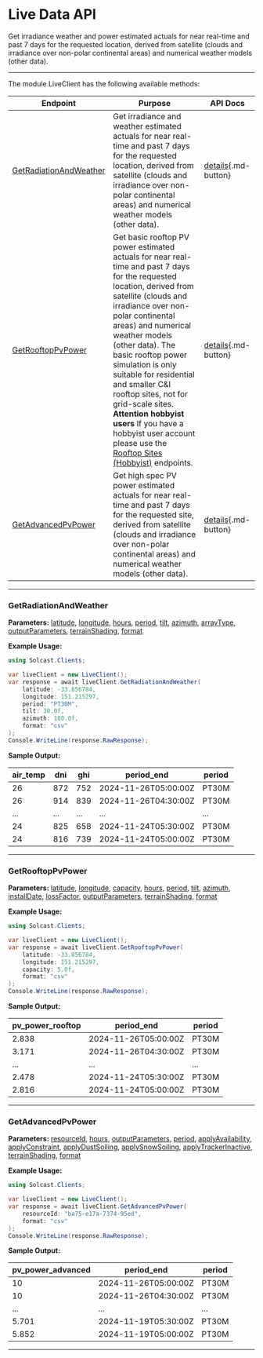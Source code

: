 # Live Data API

Get irradiance weather and power estimated actuals for near real-time and past 7 days for the requested location, derived from satellite (clouds and irradiance over non-polar continental areas) and numerical weather models (other data).

---


The module LiveClient has the following available methods:

| Endpoint                  | Purpose                                              | API Docs                                                                                                               |
|---------------------------|------------------------------------------------------|------------------------------------------------------------------------------------------------------------------------|
| [GetRadiationAndWeather](#getradiationandweather) | Get irradiance and weather estimated actuals for near real-time and past 7 days for the requested location, derived from satellite (clouds and irradiance over non-polar continental areas) and numerical weather models (other data). | [details](https://docs.solcast.com.au/#b9863910-c788-4e98-a3af-eb8da8f49647){.md-button} |
| [GetRooftopPvPower](#getrooftoppvpower) | Get basic rooftop PV power estimated actuals for near real-time and past 7 days for the requested location, derived from satellite (clouds and irradiance over non-polar continental areas) and numerical weather models (other data).          The basic rooftop power simulation is only suitable for residential and smaller C&I rooftop sites, not for grid-scale sites.          **Attention hobbyist users**          If you have a hobbyist user account please use the [Rooftop Sites (Hobbyist)](https://docs.solcast.com.au/#00577cf8-b43b-4349-b4b5-a5f063916f5a) endpoints. | [details](https://docs.solcast.com.au/#4c9fa796-82e5-4e8a-b811-85a8c9fb85db){.md-button} |
| [GetAdvancedPvPower](#getadvancedpvpower) | Get high spec PV power estimated actuals for near real-time and past 7 days for the requested site, derived from satellite (clouds and irradiance over non-polar continental areas) and numerical weather models (other data). | [details](https://docs.solcast.com.au/#9f3aed26-1078-4ff6-86e6-23a710c6fae7){.md-button} |

---

### GetRadiationAndWeather
**Parameters:**
[latitude](https://docs.solcast.com.au/#b9863910-c788-4e98-a3af-eb8da8f49647 "(double?): The latitude of the location you request data for. Must be a decimal number between -90 and 90. (Required)"), [longitude](https://docs.solcast.com.au/#b9863910-c788-4e98-a3af-eb8da8f49647 "(double?): The longitude of the location you request data for. Must be a decimal number between -180 and 180. (Required)"), [hours](https://docs.solcast.com.au/#b9863910-c788-4e98-a3af-eb8da8f49647 "(int?): The number of hours to return in the response. (Optional)"), [period](https://docs.solcast.com.au/#b9863910-c788-4e98-a3af-eb8da8f49647 "(string): Length of the averaging period in ISO 8601 format. (Optional)"), [tilt](https://docs.solcast.com.au/#b9863910-c788-4e98-a3af-eb8da8f49647 "(float?): The angle (degrees) that the PV system is tilted off the horizontal. A tilt of 0 means the system faces directly upwards, and 90 means the system is vertical and facing the horizon. If you don't specify tilt, we use a default tilt angle based on the latitude you specify in your request. Must be between 0 and 90. (Optional)"), [azimuth](https://docs.solcast.com.au/#b9863910-c788-4e98-a3af-eb8da8f49647 "(float?): The azimuth is defined as the angle (degrees) from true north that the PV system is facing. An azimuth of 0 means the system is facing true north. Positive values are anticlockwise, so azimuth is -90 for an east-facing system and 135 for a southwest-facing system. If you don't specify an azimuth, we use a default value of 0 (north facing) in the southern hemisphere and 180 (south-facing) in the northern hemisphere. (Optional)"), [arrayType](https://docs.solcast.com.au/#b9863910-c788-4e98-a3af-eb8da8f49647 "(string): The type of sun-tracking or geometry configuration of your site's modules. (Optional)"), [outputParameters](https://docs.solcast.com.au/#b9863910-c788-4e98-a3af-eb8da8f49647 "(List<string>): The output parameters to include in the response. (Optional)"), [terrainShading](https://docs.solcast.com.au/#b9863910-c788-4e98-a3af-eb8da8f49647 "(bool?): If true, irradiance parameters are modified based on the surrounding terrain from a 90m-horizontal-resolution digital elevation model. The direct component of irradiance is set to zero when the beam from the sun is blocked by the terrain. The diffuse component of irradiance is reduced throughout the day if the sky view at the location is significantly reduced by the surrounding terrain. Global irradiance incorporates both effects. (Optional)"), [format](https://docs.solcast.com.au/#b9863910-c788-4e98-a3af-eb8da8f49647 "(string): Response format (Optional)")

**Example Usage:**
```csharp
using Solcast.Clients;

var liveClient = new LiveClient();
var response = await liveClient.GetRadiationAndWeather(
    latitude: -33.856784,
    longitude: 151.215297,
    period: "PT30M",
    tilt: 30.0f,
    azimuth: 180.0f,
    format: "csv"
);
Console.WriteLine(response.RawResponse);

```
**Sample Output:**

| air_temp | dni | ghi | period_end | period |
| --- | --- | --- | --- | --- |
| 26 | 872 | 752 | 2024-11-26T05:00:00Z | PT30M |
| 26 | 914 | 839 | 2024-11-26T04:30:00Z | PT30M |
| ... | ... | ... | ... | ... |
| 24 | 825 | 658 | 2024-11-24T05:30:00Z | PT30M |
| 24 | 816 | 739 | 2024-11-24T05:00:00Z | PT30M |

---

### GetRooftopPvPower
**Parameters:**
[latitude](https://docs.solcast.com.au/#4c9fa796-82e5-4e8a-b811-85a8c9fb85db "(double?): The latitude of the location you request data for. Must be a decimal number between -90 and 90. (Required)"), [longitude](https://docs.solcast.com.au/#4c9fa796-82e5-4e8a-b811-85a8c9fb85db "(double?): The longitude of the location you request data for. Must be a decimal number between -180 and 180. (Required)"), [capacity](https://docs.solcast.com.au/#4c9fa796-82e5-4e8a-b811-85a8c9fb85db "(float?): The capacity of the inverter (AC) or the modules (DC), whichever is greater, in kilowatts (kW). (Required)"), [hours](https://docs.solcast.com.au/#4c9fa796-82e5-4e8a-b811-85a8c9fb85db "(int?): The number of hours to return in the response. (Optional)"), [period](https://docs.solcast.com.au/#4c9fa796-82e5-4e8a-b811-85a8c9fb85db "(string): Length of the averaging period in ISO 8601 format. (Optional)"), [tilt](https://docs.solcast.com.au/#4c9fa796-82e5-4e8a-b811-85a8c9fb85db "(float?): The angle (degrees) that the PV system is tilted off the horizontal. A tilt of 0 means the system faces directly upwards, and 90 means the system is vertical and facing the horizon. If you don't specify tilt, we use a default tilt angle based on the latitude you specify in your request. Must be between 0 and 90. (Optional)"), [azimuth](https://docs.solcast.com.au/#4c9fa796-82e5-4e8a-b811-85a8c9fb85db "(float?): The azimuth is defined as the angle (degrees) from true north that the PV system is facing. An azimuth of 0 means the system is facing true north. Positive values are anticlockwise, so azimuth is -90 for an east-facing system and 135 for a southwest-facing system. If you don't specify an azimuth, we use a default value of 0 (north facing) in the southern hemisphere and 180 (south-facing) in the northern hemisphere. (Optional)"), [installDate](https://docs.solcast.com.au/#4c9fa796-82e5-4e8a-b811-85a8c9fb85db "(string): The date (yyyy-MM-dd) of installation of the PV system. We use this to estimate your loss_factor based on the ageing of your system. If you provide us with a loss_factor directly, we will ignore this date. (Optional)"), [lossFactor](https://docs.solcast.com.au/#4c9fa796-82e5-4e8a-b811-85a8c9fb85db "(float?): Default is 0.90 A factor to reduce your output forecast from the full capacity based on characteristics of the PV array or inverter. This is effectively the non-temperature loss effects on the nameplate rating of the PV system, including inefficiency and soiling. For a 1kW PV system anything that reduces 1000W/m2 solar radiation from producing 1000W of power output (assuming temperature is 25C). Valid values are between 0 and 1 (i.e. 0.6 equals 60%). If you specify 0.6 your returned power will be a maximum of 60% of AC capacity. (Optional)"), [outputParameters](https://docs.solcast.com.au/#4c9fa796-82e5-4e8a-b811-85a8c9fb85db "(List<string>): The output parameters to include in the response. (Optional)"), [terrainShading](https://docs.solcast.com.au/#4c9fa796-82e5-4e8a-b811-85a8c9fb85db "(bool?): If true, irradiance parameters are modified based on the surrounding terrain from a 90m-horizontal-resolution digital elevation model. The direct component of irradiance is set to zero when the beam from the sun is blocked by the terrain. The diffuse component of irradiance is reduced throughout the day if the sky view at the location is significantly reduced by the surrounding terrain. Global irradiance incorporates both effects. (Optional)"), [format](https://docs.solcast.com.au/#4c9fa796-82e5-4e8a-b811-85a8c9fb85db "(string): Response format (Optional)")

**Example Usage:**
```csharp
using Solcast.Clients;

var liveClient = new LiveClient();
var response = await liveClient.GetRooftopPvPower(
    latitude: -33.856784,
    longitude: 151.215297,
    capacity: 5.0f,
    format: "csv"
);
Console.WriteLine(response.RawResponse);

```
**Sample Output:**

| pv_power_rooftop | period_end | period |
| --- | --- | --- |
| 2.838 | 2024-11-26T05:00:00Z | PT30M |
| 3.171 | 2024-11-26T04:30:00Z | PT30M |
| ... | ... | ... |
| 2.478 | 2024-11-24T05:30:00Z | PT30M |
| 2.816 | 2024-11-24T05:00:00Z | PT30M |

---

### GetAdvancedPvPower
**Parameters:**
[resourceId](https://docs.solcast.com.au/#9f3aed26-1078-4ff6-86e6-23a710c6fae7 "(string): The resource id of the resource. (Required)"), [hours](https://docs.solcast.com.au/#9f3aed26-1078-4ff6-86e6-23a710c6fae7 "(int?): The number of hours to return in the response. (Optional)"), [outputParameters](https://docs.solcast.com.au/#9f3aed26-1078-4ff6-86e6-23a710c6fae7 "(List<string>): The output parameters to include in the response. (Optional)"), [period](https://docs.solcast.com.au/#9f3aed26-1078-4ff6-86e6-23a710c6fae7 "(string): Length of the averaging period in ISO 8601 format. (Optional)"), [applyAvailability](https://docs.solcast.com.au/#9f3aed26-1078-4ff6-86e6-23a710c6fae7 "(double?): Percentage of the site’s total AC (inverter) capacity that is currently generating or expected to be generating during the forecast request period. E.g. if you specify a 50% availability, your returned power will be half of what it otherwise would be. (Optional)"), [applyConstraint](https://docs.solcast.com.au/#9f3aed26-1078-4ff6-86e6-23a710c6fae7 "(double?): Constraint on site’s total AC production, applied as a cap in the same way as the metadata parameter Site Export Limit. This will constrain all Solcast power values to be no higher than the apply_constraint value you specify. If you need an unconstrained forecast, you should not use this parameter. (Optional)"), [applyDustSoiling](https://docs.solcast.com.au/#9f3aed26-1078-4ff6-86e6-23a710c6fae7 "(double?): A user-override for dust_soiling_average. If you specify this parameter in your API call, we will replace the site's annual or monthly average dust soiling values with the value you specify in your API call.E.g. if you specify a 0.7 dust soiling, your returned power will be reduced by 70%. (Optional)"), [applySnowSoiling](https://docs.solcast.com.au/#9f3aed26-1078-4ff6-86e6-23a710c6fae7 "(double?): A user-override for Solcast’s dynamic snow soiling, which is based on global snow cover and weather forecast data, and changes from hour to hour. If you specify this parameter in your API call (e.g. if snow clearing has just been performed), we will replace the Solcast dynamic hour to hour value with the single value you specify. E.g. if you specify a 0.7 snow soiling, your returned power will be reduced by 70%. (Optional)"), [applyTrackerInactive](https://docs.solcast.com.au/#9f3aed26-1078-4ff6-86e6-23a710c6fae7 "(bool?): Indicating if trackers are inactive. If True, panels are assumed all facing up (i.e. zero rotation). Only has effect if your site has a tracking_type that is not “fixed”. (Optional)"), [terrainShading](https://docs.solcast.com.au/#9f3aed26-1078-4ff6-86e6-23a710c6fae7 "(bool?): If true, irradiance parameters are modified based on the surrounding terrain from a 90m-horizontal-resolution digital elevation model. The direct component of irradiance is set to zero when the beam from the sun is blocked by the terrain. The diffuse component of irradiance is reduced throughout the day if the sky view at the location is significantly reduced by the surrounding terrain. Global irradiance incorporates both effects. (Optional)"), [format](https://docs.solcast.com.au/#9f3aed26-1078-4ff6-86e6-23a710c6fae7 "(string): Response format (Optional)")

**Example Usage:**
```csharp
using Solcast.Clients;

var liveClient = new LiveClient();
var response = await liveClient.GetAdvancedPvPower(
    resourceId: "ba75-e17a-7374-95ed",
    format: "csv"
);
Console.WriteLine(response.RawResponse);

```
**Sample Output:**

| pv_power_advanced | period_end | period |
| --- | --- | --- |
| 10 | 2024-11-26T05:00:00Z | PT30M |
| 10 | 2024-11-26T04:30:00Z | PT30M |
| ... | ... | ... |
| 5.701 | 2024-11-19T05:30:00Z | PT30M |
| 5.852 | 2024-11-19T05:00:00Z | PT30M |

---
